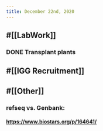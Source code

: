 ```yaml
---
title: December 22nd, 2020
---
```


## #[[LabWork]] 
### DONE Transplant plants

## #[[IGG Recruitment]]

## #[[Other]]
### refseq vs. Genbank:
#### https://www.biostars.org/p/164641/
